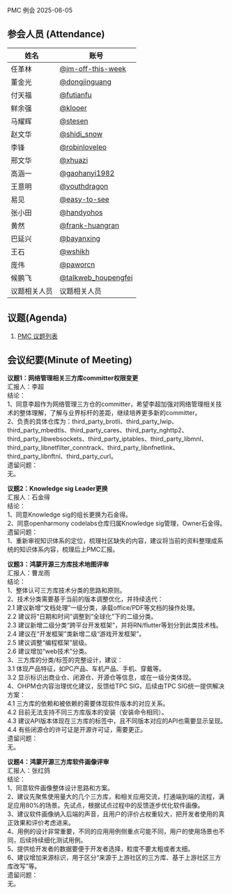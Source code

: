 PMC 例会 2025-06-05

## 参会人员 (Attendance)

| 姓名     | 账号                                       |
| ------ | ---------------------------------------- |
| 任革林    | [@im-off-this-week](https://gitee.com/im-off-this-week) |
| 董金光    | [@dongjinguang](https://gitee.com/dongjinguang) |
| 付天福    | [@futianfu](https://gitee.com/futianfu) |
| 鲜余强    | [@klooer](https://gitee.com/klooer) |
| 马耀辉    | [@stesen](https://gitee.com/stesen) |
| 赵文华    | [@shidi_snow](https://gitee.com/shidi_snow) |
| 李锋      | [@robinloveleo](https://gitee.com/robinloveleo) |
| 邢文华    | [@xhuazi](https://gitee.com/xhuazi) |
| 高涵一    | [@gaohanyi1982](https://gitee.com/gaohanyi1982) |
| 王意明    | [@youthdragon](https://gitee.com/youthdragon) |
| 易见      | [@easy-to-see](https://gitee.com/easy-to-see) |
| 张小田    | [@handyohos](https://gitee.com/handyohos) |
| 黄然      | [@frank-huangran](https://gitee.com/frank-huangran) |
| 巴延兴    | [@bayanxing](https://gitee.com/bayanxing) |
| 王石      | [@wshikh](https://gitee.com/wshikh) |
| 庞伟      | [ @paworcn](https://gitee.com/paworcn) |
| 候鹏飞    | [@talkweb_houpengfei](https://gitee.com/talkweb_houpengfei) |
| 议题相关人员 | 议题相关人员 |

## 议题(Agenda)

1. [PMC 议题列表](https://shimo.im/sheets/16q8xyRaR9creOq7/MODOC)

## 会议纪要(Minute of Meeting)

**议题1：网络管理相关三方库committer权限变更**  
汇报人：李超  
结论：  
1、同意李超作为网络管理三方仓的committer，希望李超加强对网络管理相关技术的整体理解，了解与业界标杆的差距，继续培养更多新的committer。  
2、负责的具体仓库为：third_party_brotli、third_party_lwip、third_party_mbedtls、third_party_cares、third_party_nghttp2、third_party_libwebsockets、third_party_iptables、third_party_libmnl、third_party_libnetfilter_conntrack、third_party_libnfnetlink、third_party_libnftnl、third_party_curl。  
遗留问题：  
无。  

**议题2：Knowledge sig Leader更换**  
汇报人：石金得  
结论：  
1、同意Knowledge sig的组长更换为石金得。  
2、同意openharmony codelabs仓库归属Knowledge sig管理，Owner石金得。  
遗留问题：  
1、重新审视知识体系的定位，梳理社区缺失的内容，建议将当前的资料整理成系统的知识体系内容，梳理后上PMC汇报。  

**议题3：鸿蒙开源三方库技术地图评审**  
汇报人：曹龙雨  
结论：  
1、整体认可三方库技术分类的思路和原则。  
2、技术分类需要基于当前的版本调整优化，并持续迭代：  
   2.1 建议新增“文档处理”一级分类，承载office/PDF等文档的操作处理。  
   2.2 建议将“日期和时间”调整到“全球化”下的二级分类。  
   2.3 建议新增二级分类“跨平台开发框架”，并将RN/flutter等划分到此类技术栈。  
   2.4 建议在“开发框架”类新增二级“游戏开发框架”。  
   2.5 建议调整“编程框架”层级。  
   2.6 建议增加“web技术”分类。  
3、三方库的分类/标签的完整设计，建议：  
   3.1 体现产品特征，如PC产品、车机产品、手机、穿戴等。  
   3.2 显示标识出商业仓、闭源仓、开源仓等信息，或在一级分类体现。  
4、OHPM仓内容治理优化建议，反馈给TPC SIG，后续由TPC SIG统一提供解决方案：  
   4.1 三方库的依赖和被依赖的需要体现软件版本的对应关系。  
   4.2 目前无法支持不同三方库版本的安装（安装命令相同）。  
   4.3 建议API版本体现在三方库的标签中，且不同版本对应的API也需要显示呈现。  
   4.4 有些闭源仓的许可证是开源许可证，需要更正。  
遗留问题：  
无。  

**议题4：鸿蒙开源三方库软件画像评审**  
汇报人：张红鸽  
结论：  
1、同意软件画像整体设计思路和方案。  
2、建议先聚焦使用量大的几个三方库，和相关应用交流，打通端到端的流程，满足应用80%的场景。先试点，根据试点过程中的反馈逐步优化软件画像。  
3、建议软件画像纳入后端的声音，且用户的评价占权重较大，把开发者使用的真正效果和评价考虑进来。  
4、用例的设计非常重要，不同的应用用例侧重点可能不同，用户的使用场景也不同，后续持续细化测试用例。  
5、提供给开发者的数据要便于开发者选择，粒度不要太粗或者太细。  
6、建议增加来源标识，用于区分“来源于上游社区的三方库、基于上游社区三方库改写”等。  
遗留问题：  
无。  
